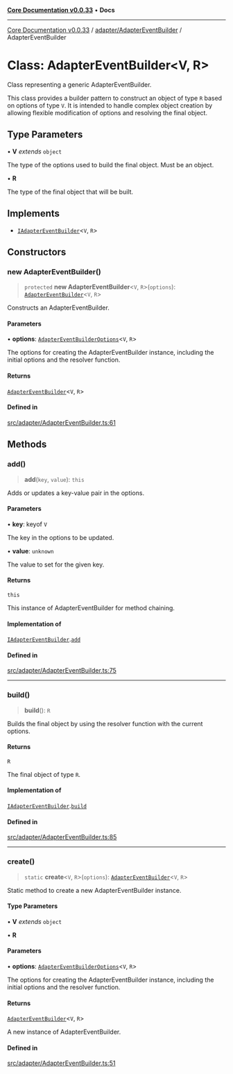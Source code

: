[**Core Documentation v0.0.33**](../../../README.md) • **Docs**

***

[Core Documentation v0.0.33](../../../modules.md) / [adapter/AdapterEventBuilder](../README.md) / AdapterEventBuilder

# Class: AdapterEventBuilder\<V, R\>

Class representing a generic AdapterEventBuilder.

This class provides a builder pattern to construct an object of type `R` based on options of type `V`.
It is intended to handle complex object creation by allowing flexible modification of options and resolving the final object.

## Type Parameters

• **V** *extends* `object`

The type of the options used to build the final object. Must be an object.

• **R**

The type of the final object that will be built.

## Implements

- [`IAdapterEventBuilder`](../../../definitions/interfaces/IAdapterEventBuilder.md)\<`V`, `R`\>

## Constructors

### new AdapterEventBuilder()

> `protected` **new AdapterEventBuilder**\<`V`, `R`\>(`options`): [`AdapterEventBuilder`](AdapterEventBuilder.md)\<`V`, `R`\>

Constructs an AdapterEventBuilder.

#### Parameters

• **options**: [`AdapterEventBuilderOptions`](../interfaces/AdapterEventBuilderOptions.md)\<`V`, `R`\>

The options for creating the AdapterEventBuilder instance, including the initial options and the resolver function.

#### Returns

[`AdapterEventBuilder`](AdapterEventBuilder.md)\<`V`, `R`\>

#### Defined in

[src/adapter/AdapterEventBuilder.ts:61](https://github.com/stonemjs/core/blob/08021ed6e90932028c37aa9d72d99b714efcda42/src/adapter/AdapterEventBuilder.ts#L61)

## Methods

### add()

> **add**(`key`, `value`): `this`

Adds or updates a key-value pair in the options.

#### Parameters

• **key**: keyof `V`

The key in the options to be updated.

• **value**: `unknown`

The value to set for the given key.

#### Returns

`this`

This instance of AdapterEventBuilder for method chaining.

#### Implementation of

[`IAdapterEventBuilder`](../../../definitions/interfaces/IAdapterEventBuilder.md).[`add`](../../../definitions/interfaces/IAdapterEventBuilder.md#add)

#### Defined in

[src/adapter/AdapterEventBuilder.ts:75](https://github.com/stonemjs/core/blob/08021ed6e90932028c37aa9d72d99b714efcda42/src/adapter/AdapterEventBuilder.ts#L75)

***

### build()

> **build**(): `R`

Builds the final object by using the resolver function with the current options.

#### Returns

`R`

The final object of type `R`.

#### Implementation of

[`IAdapterEventBuilder`](../../../definitions/interfaces/IAdapterEventBuilder.md).[`build`](../../../definitions/interfaces/IAdapterEventBuilder.md#build)

#### Defined in

[src/adapter/AdapterEventBuilder.ts:85](https://github.com/stonemjs/core/blob/08021ed6e90932028c37aa9d72d99b714efcda42/src/adapter/AdapterEventBuilder.ts#L85)

***

### create()

> `static` **create**\<`V`, `R`\>(`options`): [`AdapterEventBuilder`](AdapterEventBuilder.md)\<`V`, `R`\>

Static method to create a new AdapterEventBuilder instance.

#### Type Parameters

• **V** *extends* `object`

• **R**

#### Parameters

• **options**: [`AdapterEventBuilderOptions`](../interfaces/AdapterEventBuilderOptions.md)\<`V`, `R`\>

The options for creating the AdapterEventBuilder instance, including the initial options and the resolver function.

#### Returns

[`AdapterEventBuilder`](AdapterEventBuilder.md)\<`V`, `R`\>

A new instance of AdapterEventBuilder.

#### Defined in

[src/adapter/AdapterEventBuilder.ts:51](https://github.com/stonemjs/core/blob/08021ed6e90932028c37aa9d72d99b714efcda42/src/adapter/AdapterEventBuilder.ts#L51)
